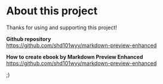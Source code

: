 # About this project
Thanks for using and supporting this project!    

**Github repository**  
https://github.com/shd101wyy/markdown-preview-enhanced

**How to create ebook by Markdown Preview Enhanced**
https://github.com/shd101wyy/markdown-preview-enhanced

;)
